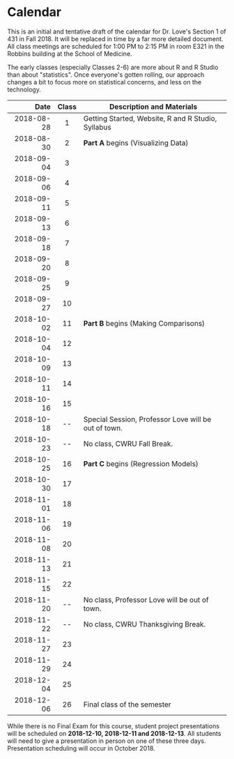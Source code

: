 # Calendar

This is an initial and tentative draft of the calendar for Dr. Love's Section 1 of 431 in Fall 2018. It will be replaced in time by a far more detailed document. All class meetings are scheduled for 1:00 PM to 2:15 PM in room E321 in the Robbins building at the School of Medicine. 

The early classes (especially Classes 2-6) are more about R and R Studio than about "statistics". Once everyone's gotten rolling, our approach changes a bit to focus more on statistical concerns, and less on the technology. 

Date | Class | Description and Materials
-----------: | :---: | ---------------------------------------------------------
2018-08-28 | 1 | Getting Started, Website, R and R Studio, Syllabus
2018-08-30 | 2 | **Part A** begins (Visualizing Data)
2018-09-04 | 3 | 
2018-09-06 | 4 | 
2018-09-11 | 5 | 
2018-09-13 | 6 | 
2018-09-18 | 7 |
2018-09-20 | 8 | 
2018-09-25 | 9 | 
2018-09-27 | 10 | 
2018-10-02 | 11 | **Part B** begins (Making Comparisons)
2018-10-04 | 12 |
2018-10-09 | 13 |
2018-10-11 | 14 |
2018-10-16 | 15 |
2018-10-18 | -- | Special Session, Professor Love will be out of town.
2018-10-23 | -- | No class, CWRU Fall Break.
2018-10-25 | 16 | **Part C** begins (Regression Models)
2018-10-30 | 17 | 
2018-11-01 | 18 | 
2018-11-06 | 19 |
2018-11-08 | 20 |
2018-11-13 | 21 |
2018-11-15 | 22 |
2018-11-20 | -- | No class, Professor Love will be out of town.
2018-11-22 | -- | No class, CWRU Thanksgiving Break.
2018-11-27 | 23 |
2018-11-29 | 24 |
2018-12-04 | 25 |
2018-12-06 | 26 | Final class of the semester

While there is no Final Exam for this course, student project presentations will be scheduled on **2018-12-10, 2018-12-11 and 2018-12-13**. All students will need to give a presentation in person on one of these three days. Presentation scheduling will occur in October 2018.
